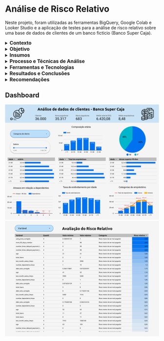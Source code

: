 # Análise de Risco Relativo  
  
 Neste projeto, foram utilizadas as ferramentas BigQuery, Google Colab e Looker Studio e a aplicação de testes para a análise de risco relativo sobre uma base de dados de clientes de um banco fictício (Banco Super Caja).

<details>
  <summary><strong style="font-size: 16px;">Contexto</strong></summary>
  
Em um cenário financeiro, a diminuição das taxas de juros levou a um crescimento expressivo na procura por crédito no banco fictício "Super Caixa". No entanto, essa demanda em ascensão tem sobrecarregado a equipe de análise de crédito, que se encontra atualmente envolvida em um processo manual ineficiente e demorado para avaliar as diversas solicitações de empréstimo.
Para resolver essa questão, sugeriu-se a automatização do processo de análise por meio de técnicas avançadas de análise de dados, com o objetivo de aumentar a eficiência, a precisão e a rapidez na avaliação das solicitações de crédito. Além disso, o banco já possui uma métrica para identificar clientes com pagamentos atrasados, o que pode ser uma ferramenta útil a ser incorporada na classificação de risco do novo sistema automatizado.
</details>

<details>
  <summary><strong style="font-size: 16px;">Objetivo</strong></summary>
  
O objetivo deste projeto foi desenvolver um score de crédito utilizando uma análise de dados e a avaliação do risco relativo, capaz de classificar os clientes em diversas categorias de risco com base na probabilidade de inadimplência. Essa classificação dará subsidios para o banco tomar decisões mais precisas sobre a concessão de crédito, diminuindo o risco de não pagamento de empréstimos. Além disso, a inclusão da métrica existente de pagamentos atrasados aumenta a capacidade do modelo de identificar riscos.

Além disso, foram levantadas as seguintes hipóteses a serem respondidas:

- Os mais jovens têm um maior risco de inadimplência;
- As pessoas com maior quantidade de empréstimos ativos têm maior risco de serem maus pagadores;
- As pessoas que atrasam seus pagamentos por mais de 90 dias têm maior risco de serem maus pagadores.
- 
</details>

<details>
 <summary><strong style="font-size: 16px;">Insumos</strong></summary>

Foram utilizadas como fonte de dados as tabelas a seguir:

- **user_info**: dados gerais dos usuários, como idade, sexo, salário e número de dependentes.
- **default**: dados dos clientes com uma variável (default_flag) para identificar usuários inadimplentes.
- **loans_detail**: dados sobre o número de atrasos de pagamento de empréstimos em relação ao tempo, a taxa de endividamento e uso de linhas de crédito e relação ao seu limite.
- **loans_outstanding**: Dados sobre a quantidade e tipos de empréstimos por cliente.

</details>

<details>
 <summary><strong style="font-size: 16px;">Processo e Técnicas de Análise</strong></summary>

- ETL (Extract, Transform, Load): através de consultas realizadas no ambiente BigQuery, foram realizadas as etapas de limpeza e transformação dos dados inconsistentes, o cálculo de quartis, a segmentação de clientes e a determinação do risco relativo. Também se realizou a conversão de variáveis categóricas em dummy e a classificação de variáveis dummy em um score para bons e maus pagadores;

- Avaliação do Modelo de score creditício: avaliado utilizando o modelo de matriz de confusão. 

- Modelagem Estatística: foi realizada a regressão logística para verificar de forma preditiva o risco de inadimplência.
 
- Visualização de Dados: através de dashboards interativos no Looker Studio.
  
</details>

<details>
  <summary><strong style="font-size: 16px;">Ferramentas e Tecnologias</strong></summary>
  
  - BigQuery
  - Google Colab
  - Looker Studio
  - Python
 
</details>


<details>
<summary><strong style="font-size: 16px;">Resultados e Conclusões</strong></summary>

  Com base na análise exploratória dos dados, chegou-se as seguintes conclusões:

- **_Hipótese 1_:** Os clientes mais jovens possuem um maior risco de ser maus pagadores. Assim, a hipótese inicial foi validada;


- **_Hipótese 2_:**   os clientes que possuem um maior número de créditos ativos tem um risco menor de ser maus pagadores, quando comparados com aqueles que possuem um menor número de créditos ativos. Assim, esta hipótese foi refutada.

- **_Hipótese 3_:** os clientes que atrasaram os pagamentos por mais de 90 dias possuem um risco maior de serem maus pagadores. Assim, a hipótese foi validada.

Além disso, a análise da matriz de confusão indicou uma alta sensibilidade do modelo na identificação dos clientes classificados como maus pagadores, porém a baixa precisão do modelo sugere uma tendência em superestimar o risco de inadimplência, classificando erroneamente possíveis bons pagadores.Porém, como o foco desta análise é na avaliação dos clientes potencialmente maus pagadores, o  modelo de classificação desenvolvido demonstrou ser eficaz na identificação de clientes com alto risco de inadimplência.

Já o resultado obtido para a análise da regressão logística evidencia que o modelo preditivo indica que os clientes que receberam um score de crédito acima de 4 tendem a ter um maior risco de serem inadimplentes do que aqueles clientes que receberam scores de crédito menores que 4.

</details>

<details>
<summary><strong style="font-size: 16px;">Recomendações</strong></summary>

Para aqueles clientes que receberam classificações de risco nas variáveis informadas, seria  interessante implementar um sistema de monitoramento contínuo para clientes que apresentaram atrasos significativos nos pagamentos, possibilitando a detecção precoce de sinais de dificuldades financeiras e ação preventiva.

Também poderia ser desenvolvido programas de educação financeira direcionados aos clientes mais jovens e aqueles com histórico de atrasos de pagamento, para ajudar a melhorar a gestão financeira pessoal e reduzir o risco de inadimplência.

Além disso, sugere-se realizar atualizações regulares na classificação de risco relativo, incorporando novos dados e ajustando critérios conforme necessário para melhorar a precisão das previsões.

Já para aqueles clientes que foram classificadas como bons pagadores, a instituição financeira poderia oferecer condições de crédito mais atrativas, como taxas de juros mais baixas ou prazos de pagamento mais flexíveis, para clientes que demonstram bom histórico de pagamento e menor número de empréstimos ativos, também considerar aumentos graduais nos limites de crédito para clientes com bom histórico de pagamento e baixo risco identificado pelo modelo de análise de risco, bem como investir em benefícios e incentivos, 
como descontos em taxas de crédito ou ofertas especiais em novos produtos financeiros.


Além disso, indica-se ao banco manter um processo contínuo de desenvolvimento e refinamento do modelo preditivo e de validação dos resultados, para aprimorar e ajustar as previsões, aumentando assim a confiança no modelo nas previsões de inadimplência dos clientes.

Por fim, assegurar a transparência dos critérios de concessão de crédito aos clientes, fortalecendo a confiança e facilitando a compreensão das expectativas do banco quanto ao pagamento.
  
</details>

## Dashboard

![Dashboard Banco Super Caja](https://raw.githubusercontent.com/nicolemcorrea/riscorelativo/main/dashboard.png)
![Risco Relativo](https://raw.githubusercontent.com/nicolemcorrea/riscorelativo/main/risco_relativo.png)

